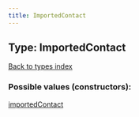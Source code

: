 ```yaml
---
title: ImportedContact
---
```

## Type: ImportedContact  
[Back to types index](index.md)



### Possible values (constructors):

[importedContact](../constructors/importedContact.md)  

